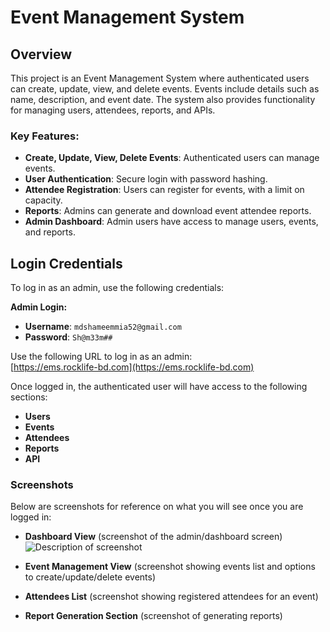 # Event Management System

## Overview

This project is an Event Management System where authenticated users can create, update, view, and delete events. Events include details such as name, description, and event date. The system also provides functionality for managing users, attendees, reports, and APIs.

### Key Features:
- **Create, Update, View, Delete Events**: Authenticated users can manage events.
- **User Authentication**: Secure login with password hashing.
- **Attendee Registration**: Users can register for events, with a limit on capacity.
- **Reports**: Admins can generate and download event attendee reports.
- **Admin Dashboard**: Admin users have access to manage users, events, and reports.

## Login Credentials

To log in as an admin, use the following credentials:

**Admin Login:**
- **Username**: `mdshameemmia52@gmail.com`
- **Password**: `Sh@m33m##`

Use the following URL to log in as an admin:  
[https://ems.rocklife-bd.com](https://ems.rocklife-bd.com)

Once logged in, the authenticated user will have access to the following sections:
- **Users**
- **Events**
- **Attendees**
- **Reports**
- **API**

### Screenshots
Below are screenshots for reference on what you will see once you are logged in:

- **Dashboard View** (screenshot of the admin/dashboard screen)
![Description of screenshot](images/dashboard.jpg)

- **Event Management View** (screenshot showing events list and options to create/update/delete events)
- **Attendees List** (screenshot showing registered attendees for an event)
- **Report Generation Section** (screenshot of generating reports)